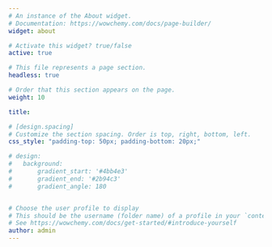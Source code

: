 ```yaml
---
# An instance of the About widget.
# Documentation: https://wowchemy.com/docs/page-builder/
widget: about

# Activate this widget? true/false
active: true

# This file represents a page section.
headless: true

# Order that this section appears on the page.
weight: 10

title: 

# [design.spacing]
# Customize the section spacing. Order is top, right, bottom, left.
css_style: "padding-top: 50px; padding-bottom: 20px;"

# design:
#   background:
#       gradient_start: '#4bb4e3'
#       gradient_end: '#2b94c3'
#       gradient_angle: 180


# Choose the user profile to display
# This should be the username (folder name) of a profile in your `content/authors/` folder.
# See https://wowchemy.com/docs/get-started/#introduce-yourself
author: admin
---
```

